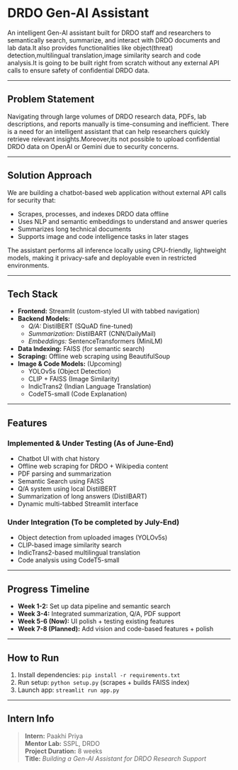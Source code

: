 #  DRDO Gen-AI Assistant

An intelligent Gen-AI assistant built for DRDO staff and researchers to semantically search, summarize, and interact with DRDO documents and lab data.It also provides functionalities like object(threat) detection,multilingual translation,image similarity search and code analysis.It is going to be built right from scratch without any external API calls to ensure safety of confidential DRDO data.

---

##  Problem Statement

Navigating through large volumes of DRDO research data, PDFs, lab descriptions, and reports manually is time-consuming and inefficient. There is a need for an intelligent assistant that can help researchers quickly retrieve relevant insights.Moreover,its not possible to upload confidential DRDO data on OpenAI or Gemini due to security concerns.

---

##  Solution Approach

We are building a chatbot-based web application without external API calls for security that:
- Scrapes, processes, and indexes DRDO data offline
- Uses NLP and semantic embeddings to understand and answer queries
- Summarizes long technical documents
- Supports image and code intelligence tasks in later stages

The assistant performs all inference locally using CPU-friendly, lightweight models, making it privacy-safe and deployable even in restricted environments.

---

## Tech Stack

- **Frontend:** Streamlit (custom-styled UI with tabbed navigation)
- **Backend Models:**
  - *Q/A:* DistilBERT (SQuAD fine-tuned)
  - *Summarization:* DistilBART (CNN/DailyMail)
  - *Embeddings:* SentenceTransformers (MiniLM)
- **Data Indexing:** FAISS (for semantic search)
- **Scraping:** Offline web scraping using BeautifulSoup
- **Image & Code Models:** (Upcoming)
  - YOLOv5s (Object Detection)
  - CLIP + FAISS (Image Similarity)
  - IndicTrans2 (Indian Language Translation)
  - CodeT5-small (Code Explanation)

---

##  Features

###  Implemented & Under Testing (As of June-End)
- Chatbot UI with chat history
- Offline web scraping for DRDO + Wikipedia content
- PDF parsing and summarization
- Semantic Search using FAISS
- Q/A system using local DistilBERT
- Summarization of long answers (DistilBART)
- Dynamic multi-tabbed Streamlit interface

###  Under Integration (To be completed by July-End)
- Object detection from uploaded images (YOLOv5s)
- CLIP-based image similarity search
- IndicTrans2-based multilingual translation
- Code analysis using CodeT5-small

---

##  Progress Timeline

- **Week 1-2:** Set up data pipeline and semantic search
- **Week 3-4:** Integrated summarization, Q/A, PDF support
- **Week 5-6 (Now):** UI polish + testing existing features
- **Week 7-8 (Planned):** Add vision and code-based features + polish

---

##  How to Run

1. Install dependencies: `pip install -r requirements.txt`
2. Run setup: `python setup.py` (scrapes + builds FAISS index)
3. Launch app: `streamlit run app.py`

---

##  Intern Info

> **Intern:** Paakhi Priya  
> **Mentor Lab:** SSPL, DRDO  
> **Project Duration:** 8 weeks  
> **Title:** *Building a Gen-AI Assistant for DRDO Research Support*


